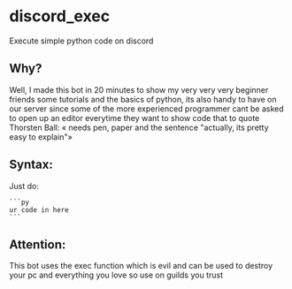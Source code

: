 # discord_exec
 Execute simple python code on discord

## Why?
Well, I made this bot in 20 minutes to show my very very very beginner friends some tutorials and the basics of python, its also handy to have on our server since some of the more experienced programmer cant be asked to open up an editor everytime they want to show code that to quote Thorsten Ball: « needs pen, paper and the sentence "actually, its pretty easy to explain"»

## Syntax:
Just do:
````
```py
ur code in here
```
````

## Attention:
This bot uses the exec function which is evil and can be used to destroy your pc and everything you love so use on guilds you trust
